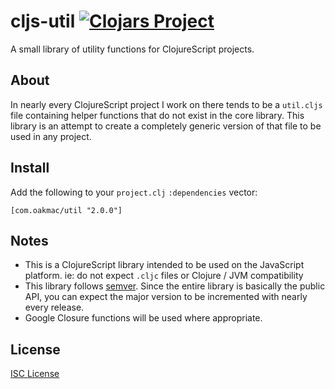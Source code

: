 # cljs-util [![Clojars Project](https://img.shields.io/clojars/v/com.oakmac/util.svg)](https://clojars.org/com.oakmac/util)

A small library of utility functions for ClojureScript projects.

## About

In nearly every ClojureScript project I work on there tends to be a `util.cljs`
file containing helper functions that do not exist in the core library. This
library is an attempt to create a completely generic version of that file to be
used in any project.

## Install

Add the following to your `project.clj` `:dependencies` vector:

```
[com.oakmac/util "2.0.0"]
```

## Notes

* This is a ClojureScript library intended to be used on the JavaScript
  platform. ie: do not expect `.cljc` files or Clojure / JVM compatibility
* This library follows [semver]. Since the entire library is basically the
  public API, you can expect the major version to be incremented with nearly
  every release.
* Google Closure functions will be used where appropriate.

## License

[ISC License]

[semver]:http://semver.org/
[ISC License]:LICENSE.md
